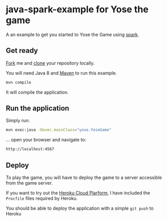 java-spark-example for Yose the game
=====================

A an example to get you started to Yose the Game using [spark](http://www.sparkjava.com).


## Get ready

[Fork](https://help.github.com/articles/fork-a-repo) me and [clone](https://help.github.com/articles/fork-a-repo#step-2-clone-your-fork) your repository locally.

You will need Java 8 and [Maven](http://maven.apache.org) to run this example.

```sh
mvn compile
```
It will compile the application.

## Run the application

Simply run:

```sh
mvn exec:java -Dexec.mainClass="yose.YoseGame"
```

... open your browser and navigate to:

```sh
http://localhost:4567
```


## Deploy

To play the game, you will have to deploy the game to a server accessible from the game server.

If you want to try out the [Heroku Cloud Plarform](http://www.heroku.com), I have included the ```Procfile``` files required by Heroku. 

You should be able to deploy the application with a simple ```git push``` to Heroku

